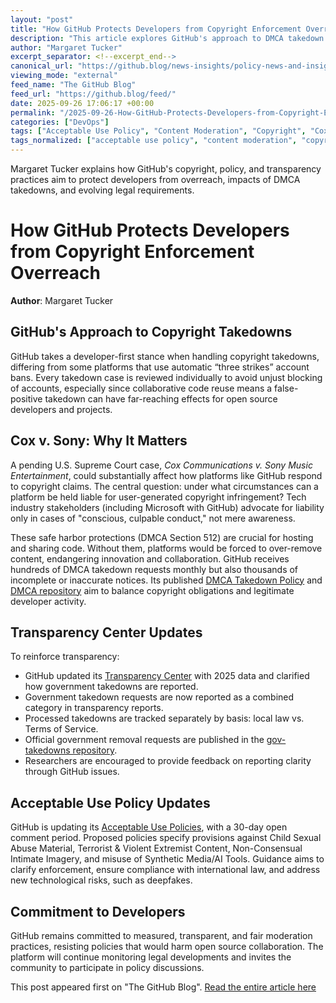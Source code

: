 ```yaml
---
layout: "post"
title: "How GitHub Protects Developers from Copyright Enforcement Overreach"
description: "This article explores GitHub's approach to DMCA takedown requests, its developer-first content moderation policies, and recent updates to transparency and acceptable use policy. It highlights the importance of ongoing legal developments, such as the U.S. Supreme Court's consideration in Cox v. Sony, and outlines GitHub's commitment to safeguarding developers, fostering collaboration, and maintaining transparent practices when responding to copyright claims and government requests."
author: "Margaret Tucker"
excerpt_separator: <!--excerpt_end-->
canonical_url: "https://github.blog/news-insights/policy-news-and-insights/how-github-protects-developers-from-copyright-enforcement-overreach/"
viewing_mode: "external"
feed_name: "The GitHub Blog"
feed_url: "https://github.blog/feed/"
date: 2025-09-26 17:06:17 +00:00
permalink: "/2025-09-26-How-GitHub-Protects-Developers-from-Copyright-Enforcement-Overreach.html"
categories: ["DevOps"]
tags: ["Acceptable Use Policy", "Content Moderation", "Copyright", "Cox V. Sony", "Developer Community", "DevOps", "DMCA", "DMCA Takedown", "GitHub", "GitHub Policy", "Government Takedowns", "News", "News & Insights", "Open Source", "Platform Liability", "Policy", "Safe Harbor", "Terms Of Service", "Transparency", "U.S. Supreme Court"]
tags_normalized: ["acceptable use policy", "content moderation", "copyright", "cox vdot sony", "developer community", "devops", "dmca", "dmca takedown", "github", "github policy", "government takedowns", "news", "news and insights", "open source", "platform liability", "policy", "safe harbor", "terms of service", "transparency", "udotsdot supreme court"]
---
```


Margaret Tucker explains how GitHub's copyright, policy, and transparency practices aim to protect developers from overreach, impacts of DMCA takedowns, and evolving legal requirements.<!--excerpt_end-->

# How GitHub Protects Developers from Copyright Enforcement Overreach

**Author**: Margaret Tucker

## GitHub's Approach to Copyright Takedowns

GitHub takes a developer-first stance when handling copyright takedowns, differing from some platforms that use automatic “three strikes” account bans. Every takedown case is reviewed individually to avoid unjust blocking of accounts, especially since collaborative code reuse means a false-positive takedown can have far-reaching effects for open source developers and projects.

## Cox v. Sony: Why It Matters

A pending U.S. Supreme Court case, *Cox Communications v. Sony Music Entertainment*, could substantially affect how platforms like GitHub respond to copyright claims. The central question: under what circumstances can a platform be held liable for user-generated copyright infringement? Tech industry stakeholders (including Microsoft with GitHub) advocate for liability only in cases of "conscious, culpable conduct," not mere awareness.

These safe harbor protections (DMCA Section 512) are crucial for hosting and sharing code. Without them, platforms would be forced to over-remove content, endangering innovation and collaboration. GitHub receives hundreds of DMCA takedown requests monthly but also thousands of incomplete or inaccurate notices. Its published [DMCA Takedown Policy](https://docs.github.com/en/site-policy/content-removal-policies/dmca-takedown-policy) and [DMCA repository](https://github.com/github/dmca) aim to balance copyright obligations and legitimate developer activity.

## Transparency Center Updates

To reinforce transparency:

- GitHub updated its [Transparency Center](https://transparencycenter.github.com/) with 2025 data and clarified how government takedowns are reported.
- Government takedown requests are now reported as a combined category in transparency reports.
- Processed takedowns are tracked separately by basis: local law vs. Terms of Service.
- Official government removal requests are published in the [gov-takedowns repository](https://github.com/github/gov-takedowns).
- Researchers are encouraged to provide feedback on reporting clarity through GitHub issues.

## Acceptable Use Policy Updates

GitHub is updating its [Acceptable Use Policies](https://docs.github.com/en/site-policy/acceptable-use-policies/github-acceptable-use-policies), with a 30-day open comment period. Proposed policies specify provisions against Child Sexual Abuse Material, Terrorist & Violent Extremist Content, Non-Consensual Intimate Imagery, and misuse of Synthetic Media/AI Tools. Guidance aims to clarify enforcement, ensure compliance with international law, and address new technological risks, such as deepfakes.

## Commitment to Developers

GitHub remains committed to measured, transparent, and fair moderation practices, resisting policies that would harm open source collaboration. The platform will continue monitoring legal developments and invites the community to participate in policy discussions.

This post appeared first on "The GitHub Blog". [Read the entire article here](https://github.blog/news-insights/policy-news-and-insights/how-github-protects-developers-from-copyright-enforcement-overreach/)
